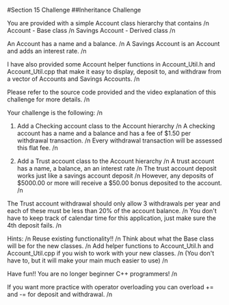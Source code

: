 #Section 15 Challenge
##Inheritance Challenge

You are provided with a simple Account class hierarchy that contains /n
Account - Base class /n
Savings Account - Derived class /n

An Account has a name and a balance. /n
A Savings Account is an Account and adds an interest rate. /n

I have also provided some Account helper functions in Account_Util.h and Account_Util.cpp that make it easy to display, deposit to, and withdraw from a vector of Accounts and Savings Accounts. /n

Please refer to the source code provided and the video explanation of this challenge for more details. /n

Your challenge is the following: /n

1. Add a Checking account class to the Account hierarchy /n
A checking account has a name and a balance and has a fee of $1.50 per withdrawal transaction. /n
Every withdrawal transaction will be assessed this flat fee. /n

2. Add a Trust account class to the Account hierarchy /n
A trust account has a name, a balance, an an interest rate /n
The trust account deposit works just like a savings account deposit /n
However, any deposits of $5000.00 or more will receive a $50.00 bonus deposited to the account. /n

The Trust account withdrawal should only allow 3 withdrawals per year and each of these must be less than 20% of the account balance. /n
You don't have to keep track of calendar time for this application, just make sure the 4th deposit fails. /n

Hints: /n
Reuse existing functionality!! /n
Think about what the Base class will be for the new classes. /n
Add helper functions to Account_Util.h and Account_Util.cpp if you wish to work with your new classes. /n
(You don't have to, but it will make your main much easier to use) /n

Have fun!! You are no longer beginner C++ programmers! /n

If you want more practice with operator overloading you can overload += and -= for deposit and withdrawal. /n